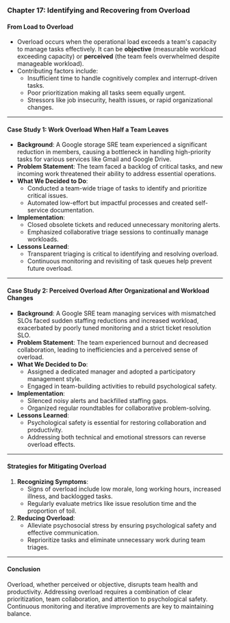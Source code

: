 ### Chapter 17: Identifying and Recovering from Overload

#### **From Load to Overload**
- Overload occurs when the operational load exceeds a team's capacity to manage tasks effectively. It can be **objective** (measurable workload exceeding capacity) or **perceived** (the team feels overwhelmed despite manageable workload).
- Contributing factors include:
  - Insufficient time to handle cognitively complex and interrupt-driven tasks.
  - Poor prioritization making all tasks seem equally urgent.
  - Stressors like job insecurity, health issues, or rapid organizational changes.

---

#### **Case Study 1: Work Overload When Half a Team Leaves**

- **Background**: A Google storage SRE team experienced a significant reduction in members, causing a bottleneck in handling high-priority tasks for various services like Gmail and Google Drive.
- **Problem Statement**: The team faced a backlog of critical tasks, and new incoming work threatened their ability to address essential operations.
- **What We Decided to Do**:
  - Conducted a team-wide triage of tasks to identify and prioritize critical issues.
  - Automated low-effort but impactful processes and created self-service documentation.
- **Implementation**:
  - Closed obsolete tickets and reduced unnecessary monitoring alerts.
  - Emphasized collaborative triage sessions to continually manage workloads.
- **Lessons Learned**:
  - Transparent triaging is critical to identifying and resolving overload.
  - Continuous monitoring and revisiting of task queues help prevent future overload.

---

#### **Case Study 2: Perceived Overload After Organizational and Workload Changes**

- **Background**: A Google SRE team managing services with mismatched SLOs faced sudden staffing reductions and increased workload, exacerbated by poorly tuned monitoring and a strict ticket resolution SLO.
- **Problem Statement**: The team experienced burnout and decreased collaboration, leading to inefficiencies and a perceived sense of overload.
- **What We Decided to Do**:
  - Assigned a dedicated manager and adopted a participatory management style.
  - Engaged in team-building activities to rebuild psychological safety.
- **Implementation**:
  - Silenced noisy alerts and backfilled staffing gaps.
  - Organized regular roundtables for collaborative problem-solving.
- **Lessons Learned**:
  - Psychological safety is essential for restoring collaboration and productivity.
  - Addressing both technical and emotional stressors can reverse overload effects.

---

#### **Strategies for Mitigating Overload**

1. **Recognizing Symptoms**:
   - Signs of overload include low morale, long working hours, increased illness, and backlogged tasks.
   - Regularly evaluate metrics like issue resolution time and the proportion of toil.
2. **Reducing Overload**:
   - Alleviate psychosocial stress by ensuring psychological safety and effective communication.
   - Reprioritize tasks and eliminate unnecessary work during team triages.

---

#### **Conclusion**
Overload, whether perceived or objective, disrupts team health and productivity. Addressing overload requires a combination of clear prioritization, team collaboration, and attention to psychological safety. Continuous monitoring and iterative improvements are key to maintaining balance.
